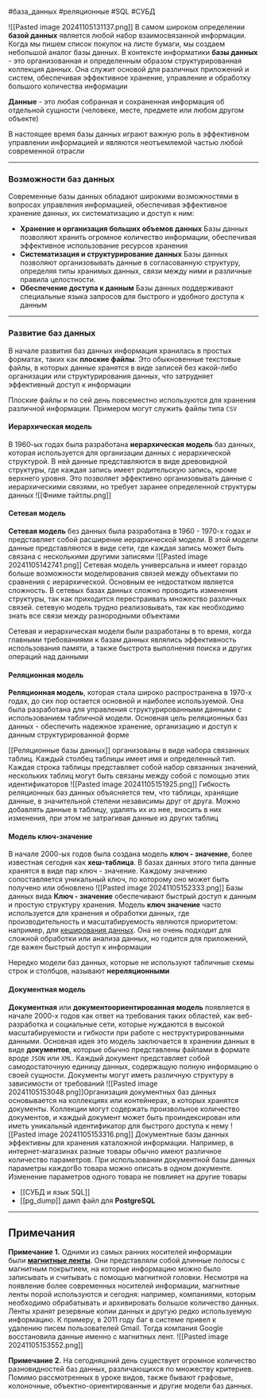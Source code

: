 #база_данных #реляционные #SQL #СУБД 

![[Pasted image 20241105131137.png]]
В самом широком определении **базой данных** является любой набор взаимосвязанной информации. Когда мы пишем список покупок на листе бумаги, мы создаем небольшой аналог базы данных. В контексте информатики **базы данных** - это организованная и определенным образом структурированная коллекция данных. Она служит основой для различных приложений и систем, обеспечивая эффективное хранение, управление и обработку большого количества информации

**Данные** - это любая собранная и сохраненная информация об отдельной сущности (человеке, месте, предмете или любом другом объекте)

В настоящее время базы данных играют важную роль в эффективном управлении информацией и являются неотъемлемой частью любой современной отрасли

---
### Возможности баз данных
Современные базы данных обладают широкими возможностями в вопросах управления информацией, обеспечивая эффективное хранение данных, их систематизацию и доступ к ним:
- **Хранение и организация больших объемов данных** Базы данных позволяют хранить огромное количество информации, обеспечивая эффективное использование ресурсов хранения
- **Систематизация и структурирование данных** Базы данных позволяют организовывать данные в согласованную структуру, определяя типы хранимых данных, связи между ними и различные правила целостности.
- **Обеспечение доступа к данным** Базы данных поддерживают специальные языка запросов для быстрого и удобного доступа к данным

---
### Развитие баз данных
В начале развития баз данных информация хранилась в простых форматах, таких как **плоские файлы**. Это обыкновенные текстовые файлы, в которых данные хранятся в виде записей без какой-либо организации или структурирования данных, что затрудняет эффективный доступ к информации

Плоские файлы и по сей день повсеместно используются для хранения различной информации. Примером могут служить файлы типа `CSV`
#### Иерархическая модель
В 1960-ых годах была разработана **иерархическая модель** баз данных, которая используется для организации данных с иерархической структурой. В ней данные представляются в виде древовидной структуры, где каждая запись имеет родительскую запись, кроме верхнего уровня. Это позволяет эффективно организовывать данные с иерархическими связями, но требует заранее определенной структуры данных
![[Фниме тайтлы.png]]
#### Сетевая модель
**Сетевая модель** без данных была разработана в 1960 - 1970-х годах и представляет собой расширение иерархической модели. В этой модели данные представляются в виде сети, где каждая запись может быть связана с несколькими другими записями
![[Pasted image 20241105142741.png]]
Сетевая модель универсальна и имеет гораздо больше возможности моделирования связей между объектами по сравнения с иерархической. Основным ее недостатком является сложность. В сетевых базах данных сложно проводить изменения структуры, так как приходится перестраивать множество различных связей. сетевую модель трудно реализовывать, так как необходимо знать все связи между разнородными объектами

Сетевая и иерархическая модели были разработаны в то время, когда главными требованиями к базам данных являлись эффективность использования памяти, а также быстрота выполнения поиска и других операций над данными
#### Реляционная модель
**Реляционная модель**, которая стала широко распространена в 1970-х годах, до сих пор остается основной и наиболее используемой. Она была разработана для управления структурированными данными с использованием табличной модели. Основная цель реляционных баз данных - обеспечить надежное хранение, организацию и доступ к данным  структурированной форме

[[Реляционные базы данных]] организованы в виде набора связанных таблиц. Каждый столбец таблицы имеет имя и определенный тип. Каждая строка таблицы представляет собой набор связанных значений, нескольких таблиц могут быть связаны между собой с помощью этих идентификаторов
![[Pasted image 20241105151925.png]]
Гибкость реляционных баз данных объясняется тем, что таблицы, хранящие данные, в значительной степени независимы друг от друга. Можно добавлять данные в таблицу, удалять их из нее, вносить в них изменения, при этом не затрагивая данные из других таблиц
#### Модель ключ-значение
В начале 2000-ых годов была создана модель **ключ - значение**, более известная сегодня как **хеш-таблица**. В базах данных этого типа данные хранятся в виде пар ключ - значение. Каждому значению сопоставляется уникальный ключ, по которому оно может быть получено или обновлено
![[Pasted image 20241105152333.png]]
Базы данных вида **Ключ - значение** обеспечивают быстрый доступ к данным и простую структуру хранения. Модель **ключ значение** часто используется для хранения и обработки данных, где производительность и масштабируемость являются приоритетом: например, для [кеширования данных](https://ru.wikipedia.org/wiki/%D0%9A%D1%8D%D1%88). Она не очень подходит для сложной обработки или анализа данных, но годится для приложений, где важен быстрый доступ к информации

Нередко модели баз данных, которые не используют табличные схемы строк и столбцов, называют **нереляционными**
#### Документная модель
**Документная** или **документоориентированная модель** появляется в начале 2000-х годов как ответ на требования таких областей, как веб-разработка и социальные сети, которые нуждаются в высокой масштабируемости и гибкости при работе с неструктурированными данными. Основная идея это модель заключается в хранении данных в виде **документов**, которые обычно представлены файлами в формате вроде `JSON` или `XML`. Каждый документ представляет собой самодостаточную единицу данных, содержащую полную информацию о своей сущности. Документы могут иметь различную структуру в зависимости от требований
![[Pasted image 20241105153048.png]]Организация документных баз данных основывается на коллекциях или контейнерах, в которых хранятся документы. Коллекции могут содержать произвольное количество документов, и каждый документ может быть проиндексирован или иметь уникальный идентификатор для быстрого доступа к нему
![[Pasted image 20241105153316.png]]
Документные базы данных эффективны для хранения каталожной информации. Например, в интернет-магазинах разные товары обычно имеют различное количество параметров. При использовании документной базы данных параметры каждог8о товара можно описать в одном документе. Изменение параметров одного товара не повлияет на другие товары

- [[СУБД и язык SQL]]
- [[pg_dump]] дамп файл для **PostgreSQL**
---
## Примечания

**Примечание 1.** Одними из самых ранних носителей информации были [**магнитные ленты**](https://ru.wikipedia.org/wiki/%D0%9C%D0%B0%D0%B3%D0%BD%D0%B8%D1%82%D0%BD%D0%B0%D1%8F_%D0%BB%D0%B5%D0%BD%D1%82%D0%B0). Они представляли собой длинные полосы с магнитным покрытием, на которые информацию можно было записывать и считывать с помощью магнитной головки. Несмотря на появление более современных носителей информации, магнитные ленты порой используются и сегодня: например, компаниями, которым необходимо обрабатывать и архивировать большое количество данных. Ленты хранят резервные копии данных и другую редко используемую информацию. К примеру, в 2011 году баг в системе привел к удалению писем пользователей Gmail. Тогда компания Google восстановила данные именно с магнитных лент.
![[Pasted image 20241105153552.png]]

**Примечание 2.** На сегодняшний день существует огромное количество разновидностей баз данных, различающихся по множеству критериев. Помимо рассмотренных в уроке видов, также бывают графовые, колоночные, объектно-ориентированные и другие модели баз данных.

